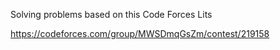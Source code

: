 Solving problems based on this Code Forces Lits

https://codeforces.com/group/MWSDmqGsZm/contest/219158